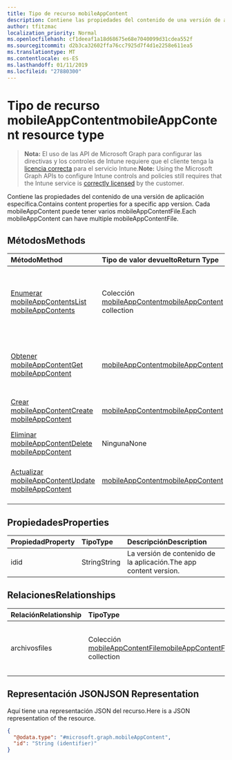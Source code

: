 ```yaml
---
title: Tipo de recurso mobileAppContent
description: Contiene las propiedades del contenido de una versión de aplicación específica. Cada mobileAppContent puede tener varios mobileAppContentFile.
author: tfitzmac
localization_priority: Normal
ms.openlocfilehash: cf1deeaf1a18d68675e68e7040099d31cdea552f
ms.sourcegitcommit: d2b3ca32602ffa76cc7925d7f4d1e2258e611ea5
ms.translationtype: MT
ms.contentlocale: es-ES
ms.lasthandoff: 01/11/2019
ms.locfileid: "27880300"
---
```

# <a name="mobileappcontent-resource-type"></a><span data-ttu-id="43136-104">Tipo de recurso mobileAppContent</span><span class="sxs-lookup"><span data-stu-id="43136-104">mobileAppContent resource type</span></span>

> <span data-ttu-id="43136-105">**Nota:** El uso de las API de Microsoft Graph para configurar las directivas y los controles de Intune requiere que el cliente tenga la [licencia correcta](https://go.microsoft.com/fwlink/?linkid=839381) para el servicio Intune.</span><span class="sxs-lookup"><span data-stu-id="43136-105">**Note:** Using the Microsoft Graph APIs to configure Intune controls and policies still requires that the Intune service is [correctly licensed](https://go.microsoft.com/fwlink/?linkid=839381) by the customer.</span></span>

<span data-ttu-id="43136-106">Contiene las propiedades del contenido de una versión de aplicación específica.</span><span class="sxs-lookup"><span data-stu-id="43136-106">Contains content properties for a specific app version.</span></span> <span data-ttu-id="43136-107">Cada mobileAppContent puede tener varios mobileAppContentFile.</span><span class="sxs-lookup"><span data-stu-id="43136-107">Each mobileAppContent can have multiple mobileAppContentFile.</span></span>
## <a name="methods"></a><span data-ttu-id="43136-108">Métodos</span><span class="sxs-lookup"><span data-stu-id="43136-108">Methods</span></span>
|<span data-ttu-id="43136-109">Método</span><span class="sxs-lookup"><span data-stu-id="43136-109">Method</span></span>|<span data-ttu-id="43136-110">Tipo de valor devuelto</span><span class="sxs-lookup"><span data-stu-id="43136-110">Return Type</span></span>|<span data-ttu-id="43136-111">Descripción</span><span class="sxs-lookup"><span data-stu-id="43136-111">Description</span></span>|
|:---|:---|:---|
|[<span data-ttu-id="43136-112">Enumerar mobileAppContents</span><span class="sxs-lookup"><span data-stu-id="43136-112">List mobileAppContents</span></span>](../api/intune-apps-mobileappcontent-list.md)|<span data-ttu-id="43136-113">Colección [mobileAppContent](../resources/intune-apps-mobileappcontent.md)</span><span class="sxs-lookup"><span data-stu-id="43136-113">[mobileAppContent](../resources/intune-apps-mobileappcontent.md) collection</span></span>|<span data-ttu-id="43136-114">Enumere las propiedades y las relaciones de los objetos [mobileAppContent](../resources/intune-apps-mobileappcontent.md).</span><span class="sxs-lookup"><span data-stu-id="43136-114">List properties and relationships of the [mobileAppContent](../resources/intune-apps-mobileappcontent.md) objects.</span></span>|
|[<span data-ttu-id="43136-115">Obtener mobileAppContent</span><span class="sxs-lookup"><span data-stu-id="43136-115">Get mobileAppContent</span></span>](../api/intune-apps-mobileappcontent-get.md)|[<span data-ttu-id="43136-116">mobileAppContent</span><span class="sxs-lookup"><span data-stu-id="43136-116">mobileAppContent</span></span>](../resources/intune-apps-mobileappcontent.md)|<span data-ttu-id="43136-117">Lea las propiedades y las relaciones del objeto [mobileAppContent](../resources/intune-apps-mobileappcontent.md).</span><span class="sxs-lookup"><span data-stu-id="43136-117">Read properties and relationships of the [mobileAppContent](../resources/intune-apps-mobileappcontent.md) object.</span></span>|
|[<span data-ttu-id="43136-118">Crear mobileAppContent</span><span class="sxs-lookup"><span data-stu-id="43136-118">Create mobileAppContent</span></span>](../api/intune-apps-mobileappcontent-create.md)|[<span data-ttu-id="43136-119">mobileAppContent</span><span class="sxs-lookup"><span data-stu-id="43136-119">mobileAppContent</span></span>](../resources/intune-apps-mobileappcontent.md)|<span data-ttu-id="43136-120">Cree un objeto [mobileAppContent](../resources/intune-apps-mobileappcontent.md).</span><span class="sxs-lookup"><span data-stu-id="43136-120">Create a new [mobileAppContent](../resources/intune-apps-mobileappcontent.md) object.</span></span>|
|[<span data-ttu-id="43136-121">Eliminar mobileAppContent</span><span class="sxs-lookup"><span data-stu-id="43136-121">Delete mobileAppContent</span></span>](../api/intune-apps-mobileappcontent-delete.md)|<span data-ttu-id="43136-122">Ninguna</span><span class="sxs-lookup"><span data-stu-id="43136-122">None</span></span>|<span data-ttu-id="43136-123">Elimina un [mobileAppContent](../resources/intune-apps-mobileappcontent.md)</span><span class="sxs-lookup"><span data-stu-id="43136-123">Deletes a [mobileAppContent](../resources/intune-apps-mobileappcontent.md).</span></span>|
|[<span data-ttu-id="43136-124">Actualizar mobileAppContent</span><span class="sxs-lookup"><span data-stu-id="43136-124">Update mobileAppContent</span></span>](../api/intune-apps-mobileappcontent-update.md)|[<span data-ttu-id="43136-125">mobileAppContent</span><span class="sxs-lookup"><span data-stu-id="43136-125">mobileAppContent</span></span>](../resources/intune-apps-mobileappcontent.md)|<span data-ttu-id="43136-126">Actualice las propiedades de un objeto [mobileAppContent](../resources/intune-apps-mobileappcontent.md).</span><span class="sxs-lookup"><span data-stu-id="43136-126">Update the properties of a [mobileAppContent](../resources/intune-apps-mobileappcontent.md) object.</span></span>|

## <a name="properties"></a><span data-ttu-id="43136-127">Propiedades</span><span class="sxs-lookup"><span data-stu-id="43136-127">Properties</span></span>
|<span data-ttu-id="43136-128">Propiedad</span><span class="sxs-lookup"><span data-stu-id="43136-128">Property</span></span>|<span data-ttu-id="43136-129">Tipo</span><span class="sxs-lookup"><span data-stu-id="43136-129">Type</span></span>|<span data-ttu-id="43136-130">Descripción</span><span class="sxs-lookup"><span data-stu-id="43136-130">Description</span></span>|
|:---|:---|:---|
|<span data-ttu-id="43136-131">id</span><span class="sxs-lookup"><span data-stu-id="43136-131">id</span></span>|<span data-ttu-id="43136-132">String</span><span class="sxs-lookup"><span data-stu-id="43136-132">String</span></span>|<span data-ttu-id="43136-133">La versión de contenido de la aplicación.</span><span class="sxs-lookup"><span data-stu-id="43136-133">The app content version.</span></span>|

## <a name="relationships"></a><span data-ttu-id="43136-134">Relaciones</span><span class="sxs-lookup"><span data-stu-id="43136-134">Relationships</span></span>
|<span data-ttu-id="43136-135">Relación</span><span class="sxs-lookup"><span data-stu-id="43136-135">Relationship</span></span>|<span data-ttu-id="43136-136">Tipo</span><span class="sxs-lookup"><span data-stu-id="43136-136">Type</span></span>|<span data-ttu-id="43136-137">Descripción</span><span class="sxs-lookup"><span data-stu-id="43136-137">Description</span></span>|
|:---|:---|:---|
|<span data-ttu-id="43136-138">archivos</span><span class="sxs-lookup"><span data-stu-id="43136-138">files</span></span>|<span data-ttu-id="43136-139">Colección [mobileAppContentFile](../resources/intune-apps-mobileappcontentfile.md)</span><span class="sxs-lookup"><span data-stu-id="43136-139">[mobileAppContentFile](../resources/intune-apps-mobileappcontentfile.md) collection</span></span>|<span data-ttu-id="43136-140">La lista de archivos de esta versión de contenido de la aplicación.</span><span class="sxs-lookup"><span data-stu-id="43136-140">The list of files for this app content version.</span></span>|

## <a name="json-representation"></a><span data-ttu-id="43136-141">Representación JSON</span><span class="sxs-lookup"><span data-stu-id="43136-141">JSON Representation</span></span>
<span data-ttu-id="43136-142">Aquí tiene una representación JSON del recurso.</span><span class="sxs-lookup"><span data-stu-id="43136-142">Here is a JSON representation of the resource.</span></span>
<!-- {
  "blockType": "resource",
  "keyProperty": "id",
  "@odata.type": "microsoft.graph.mobileAppContent"
}
-->
``` json
{
  "@odata.type": "#microsoft.graph.mobileAppContent",
  "id": "String (identifier)"
}
```



